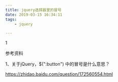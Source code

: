 ```yaml
---
title: jquery选择器里的冒号
date: 2019-03-15 16:34:11
tags:
	- jquery

---
```






1



参考资料

1、关于jQuery，$(":button") 中的冒号是什么意思？

https://zhidao.baidu.com/question/172560554.html

